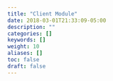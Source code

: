 ```yaml
---
title: "Client Module"
date: 2018-03-01T21:33:09-05:00
description: ""
categories: []
keywords: []
weight: 10
aliases: []
toc: false
draft: false
---
```

